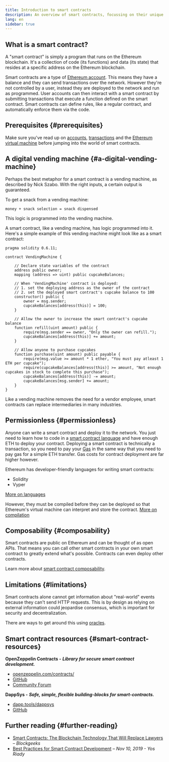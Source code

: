 ```yaml
---
title: Introduction to smart contracts
description: An overview of smart contracts, focussing on their unique characteristics and limitations.
lang: en
sidebar: true
---
```


## What is a smart contract?

A "smart contract" is simply a program that runs on the Ethereum blockchain. It's a collection of code (its functions) and data (its state) that resides at a specific address on the Ethereum blockchain.

Smart contracts are a type of [Ethereum account](/en/developers/docs/accounts/). This means they have a balance and they can send transactions over the network. However they're not controlled by a user, instead they are deployed to the network and run as programmed. User accounts can then interact with a smart contract by submitting transactions that execute a function defined on the smart contract. Smart contracts can define rules, like a regular contract, and automatically enforce them via the code.

## Prerequisites {#prerequisites}

Make sure you've read up on [accounts](/developers/docs/accounts/), [transactions](/developers/docs/transactions/) and the [Ethereum virtual machine](/developers/docs/evm/) before jumping into the world of smart contracts.

<!-- TODO simpler example... scheduling payments in Etheruem is actually difficult -->
<!-- TODO show an example smart contract, e.g. an implementation of a vending machine -->

## A digital vending machine {#a-digital-vending-machine}

Perhaps the best metaphor for a smart contract is a vending machine, as described by Nick Szabo. With the right inputs, a certain output is guaranteed.

To get a snack from a vending machine:

```
money + snack selection = snack dispensed
```

This logic is programmed into the vending machine.

A smart contract, like a vending machine, has logic programmed into it. Here's a simple example of this vending machine might look like as a smart contract:

```solidity
pragma solidity 0.6.11;

contract VendingMachine {

    // Declare state variables of the contract
    address public owner;
    mapping (address => uint) public cupcakeBalances;

    // When 'VendingMachine' contract is deployed:
    // 1. set the deploying address as the owner of the contract
    // 2. set the deployed smart contract's cupcake balance to 100
    constructor() public {
        owner = msg.sender;
        cupcakeBalances[address(this)] = 100;
    }

    // Allow the owner to increase the smart contract's cupcake balance
    function refill(uint amount) public {
        require(msg.sender == owner, "Only the owner can refill.");
        cupcakeBalances[address(this)] += amount;
    }

    // Allow anyone to purchase cupcakes
    function purchase(uint amount) public payable {
        require(msg.value >= amount * 1 ether, "You must pay atleast 1 ETH per cupcake");
        require(cupcakeBalances[address(this)] >= amount, "Not enough cupcakes in stock to complete this purchase");
        cupcakeBalances[address(this)] -= amount;
        cupcakeBalances[msg.sender] += amount;
    }
}
```

Like a vending machine removes the need for a vendor employee, smart contracts can replace intermediaries in many industries.

## Permissionless {#permissionless}

Anyone can write a smart contract and deploy it to the network. You just need to learn how to code in a [smart contract language](/en/developers/docs/smart-contracts/languages/) and have enough ETH to deploy your contract. Deploying a smart contract is technically a transaction, so you need to pay your [Gas](/en/developers/docs/gas/) in the same way that you need to pay gas for a simple ETH transfer. Gas costs for contract deployment are far higher however.

Ethereum has developer-friendly languages for writing smart contracts:

- Solidity
- Vyper

[More on languages](/en/developers/docs/smart-contracts/languages/)

However, they must be compiled before they can be deployed so that Ethereum's virtual machine can interpret and store the contract. [More on compilation](/en/developers/docs/smart-contracts/compiling/)

## Composability {#composability}

Smart contracts are public on Ethereum and can be thought of as open APIs. That means you can call other smart contracts in your own smart contract to greatly extend what's possible. Contracts can even deploy other contracts.

Learn more about [smart contract composability](/developers/docs/smart-contracts/composability/).

## Limitations {#limitations}

Smart contracts alone cannot get information about "real-world" events because they can't send HTTP requests. This is by design as relying on external information could jeopardise consensus, which is important for security and decentralization.

There are ways to get around this using [oracles](/en/developers/docs/oracles/).

## Smart contract resources {#smart-contract-resources}

**OpenZeppelin Contracts -** **_Library for secure smart contract development._**

- [openzeppelin.com/contracts/](https://openzeppelin.com/contracts/)
- [GitHub](https://github.com/OpenZeppelin/openzeppelin-contracts)
- [Community Forum](https://forum.openzeppelin.com/c/general/16)

**DappSys -** **_Safe, simple, flexible building-blocks for smart-contracts._**

- [dapp.tools/dappsys](https://dapp.tools/dappsys/)
- [GitHub](https://github.com/dapphub/dappsys)

## Further reading {#further-reading}

- [Smart Contracts: The Blockchain Technology That Will Replace Lawyers](https://blockgeeks.com/guides/smart-contracts/) _– Blockgeeks_
- [Best Practices for Smart Contract Development](https://yos.io/2019/11/10/smart-contract-development-best-practices/) _– Nov 10, 2019 - Yos Riady_
